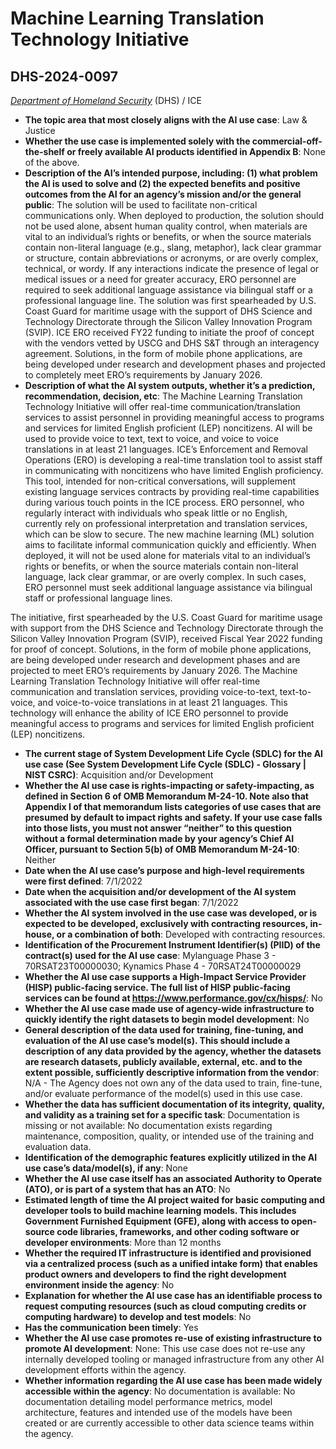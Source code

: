 # Machine Learning Translation Technology Initiative
## DHS-2024-0097
_[Department of Homeland Security](<../3_agency/Department of Homeland Security.md>)_ (DHS) / ICE


+ **The topic area that most closely aligns with the AI use case**: Law & Justice
+ **Whether the use case is implemented solely with the commercial-off-the-shelf or freely available AI products identified in Appendix B**: None of the above.
+ **Description of the AI’s intended purpose, including: (1) what problem the AI is used to solve and (2) the expected benefits and positive outcomes from the AI for an agency’s mission and/or the general public**: The solution will be used to facilitate non-critical communications only. When deployed to production, the solution should not be used alone, absent human quality control, when materials are vital to an individual’s rights or benefits, or when the source materials contain non-literal language (e.g., slang, metaphor), lack clear grammar or structure, contain abbreviations or acronyms, or are overly complex, technical, or wordy. If any interactions indicate the presence of legal or medical issues or a need for greater accuracy, ERO personnel are required to seek additional language assistance via bilingual staff or a professional language line. The solution was first spearheaded by U.S. Coast Guard for maritime usage with the support of DHS Science and Technology Directorate through the Silicon Valley Innovation Program (SVIP). ICE ERO received FY22 funding to initiate the proof of concept with the vendors vetted by USCG and DHS S&T through an interagency agreement. Solutions, in the form of mobile phone applications, are being developed under research and development phases and projected to completely meet ERO’s requirements by January 2026.
+ **Description of what the AI system outputs, whether it’s a prediction, recommendation, decision, etc**: The Machine Learning Translation Technology Initiative will offer real-time communication/translation services to assist personnel in providing meaningful access to programs and services for limited English proficient (LEP) noncitizens. AI will be used to provide voice to text, text to voice, and voice to voice translations in at least 21 languages.
ICE’s Enforcement and Removal Operations (ERO) is developing a real-time translation tool to assist staff in communicating with noncitizens who have limited English proficiency. This tool, intended for non-critical conversations, will supplement existing language services contracts by providing real-time capabilities during various touch points in the ICE process. ERO personnel, who regularly interact with individuals who speak little or no English, currently rely on professional interpretation and translation services, which can be slow to secure. The new machine learning (ML) solution aims to facilitate informal communication quickly and efficiently. When deployed, it will not be used alone for materials vital to an individual’s rights or benefits, or when the source materials contain non-literal language, lack clear grammar, or are overly complex.  In such cases, ERO personnel must seek additional language assistance via bilingual staff or professional language lines. 

The initiative, first spearheaded by the U.S. Coast Guard for maritime usage with support from the DHS Science and Technology Directorate through the Silicon Valley Innovation Program (SVIP), received Fiscal Year 2022 funding for proof of concept. Solutions, in the form of mobile phone applications, are being developed under research and development phases and are projected to meet ERO’s requirements by January 2026. The Machine Learning Translation Technology Initiative will offer real-time communication and translation services, providing voice-to-text, text-to-voice, and voice-to-voice translations in at least 21 languages. This technology will enhance the ability of ICE ERO personnel to provide meaningful access to programs and services for limited English proficient (LEP) noncitizens. 
+ **The current stage of System Development Life Cycle (SDLC) for the AI use case (See System Development Life Cycle (SDLC) - Glossary | NIST CSRC)**: Acquisition and/or Development
+ **Whether the AI use case is rights-impacting or safety-impacting, as defined in Section 6 of OMB Memorandum M-24-10. Note also that Appendix I of that memorandum lists categories of use cases that are presumed by default to impact rights and safety. If your use case falls into those lists, you must not answer “neither” to this question without a formal determination made by your agency’s Chief AI Officer, pursuant to Section 5(b) of OMB Memorandum M-24-10**: Neither
+ **Date when the AI use case’s purpose and high-level requirements were first defined**: 7/1/2022
+ **Date when the acquisition and/or development of the AI system associated with the use case first began**: 7/1/2022
+ **Whether the AI system involved in the use case was developed, or is expected to be developed, exclusively with contracting resources, in-house, or a combination of both**: Developed with contracting resources.
+ **Identification of the Procurement Instrument Identifier(s) (PIID) of the contract(s) used for the AI use case**: Mylanguage Phase 3 - 70RSAT23T00000030; Kynamics Phase 4 - 70RSAT24T00000029
+ **Whether the AI use case supports a High-Impact Service Provider (HISP) public-facing service. The full list of HISP public-facing services can be found at https://www.performance.gov/cx/hisps/**: No
+ **Whether the AI use case made use of agency-wide infrastructure to quickly identify the right datasets to begin model development**: No
+ **General description of the data used for training, fine-tuning, and evaluation of the AI use case’s model(s). This should include a description of any data provided by the agency, whether the datasets are research datasets, publicly available, external, etc. and to the extent possible, sufficiently descriptive information from the vendor**: N/A - The Agency does not own any of the data used to train, fine-tune, and/or evaluate performance of the model(s) used in this use case.
+ **Whether the data has sufficient documentation of its integrity, quality, and validity as a training set for a specific task**: Documentation is missing or not available: No documentation exists regarding maintenance, composition, quality, or intended use of the training and evaluation data.
+ **Identification of the demographic features explicitly utilized in the AI use case’s data/model(s), if any**: None
+ **Whether the AI use case itself has an associated Authority to Operate (ATO), or is part of a system that has an ATO**: No
+ **Estimated length of time the AI project waited for basic computing and developer tools to build machine learning models. This includes Government Furnished Equipment (GFE), along with access to open-source code libraries, frameworks, and other coding software or developer environments**: More than 12 months
+ **Whether the required IT infrastructure is identified and provisioned via a centralized process (such as a unified intake form) that enables product owners and developers to find the right development environment inside the agency**: No
+ **Explanation for whether the AI use case has an identifiable process to request computing resources (such as cloud computing credits or computing hardware) to develop and test models**: No
+ **Has the communication been timely**: Yes
+ **Whether the AI use case promotes re-use of existing infrastructure to promote AI development**: None: This use case does not re-use any internally developed tooling or managed infrastructure from any other AI development efforts within the agency.
+ **Whether information regarding the AI use case has been made widely accessible within the agency**: No documentation is available: No documentation detailing model performance metrics, model architecture, features and intended use of the models have been created or are currently accessible to other data science teams within the agency.